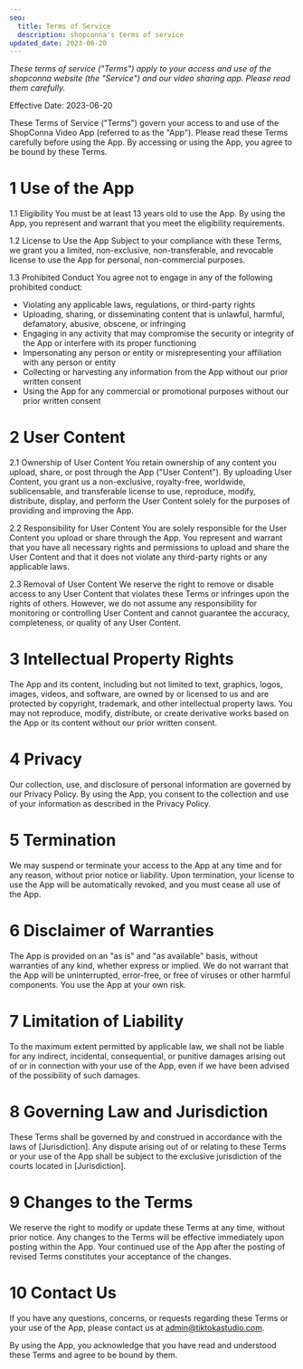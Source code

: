```yaml
---
seo:
  title: Terms of Service
  description: shopconna's terms of service
updated_date: 2023-06-20
---
```


_These terms of service ("Terms") apply to your access and use of the shopconna website (the "Service") and our video sharing app. Please read them carefully._

Effective Date: 2023-06-20

These Terms of Service ("Terms") govern your access to and use of the ShopConna Video App (referred to as the "App"). Please read these Terms carefully before using the App. By accessing or using the App, you agree to be bound by these Terms.

# 1 Use of the App

1.1 Eligibility
You must be at least 13 years old to use the App. By using the App, you represent and warrant that you meet the eligibility requirements.

1.2 License to Use the App
Subject to your compliance with these Terms, we grant you a limited, non-exclusive, non-transferable, and revocable license to use the App for personal, non-commercial purposes.

1.3 Prohibited Conduct
You agree not to engage in any of the following prohibited conduct:

* Violating any applicable laws, regulations, or third-party rights
* Uploading, sharing, or disseminating content that is unlawful, harmful, defamatory, abusive, obscene, or infringing
* Engaging in any activity that may compromise the security or integrity of the App or interfere with its proper functioning
* Impersonating any person or entity or misrepresenting your affiliation with any person or entity
* Collecting or harvesting any information from the App without our prior written consent
* Using the App for any commercial or promotional purposes without our prior written consent

# 2 User Content

2.1 Ownership of User Content
You retain ownership of any content you upload, share, or post through the App ("User Content"). By uploading User Content, you grant us a non-exclusive, royalty-free, worldwide, sublicensable, and transferable license to use, reproduce, modify, distribute, display, and perform the User Content solely for the purposes of providing and improving the App.

2.2 Responsibility for User Content
You are solely responsible for the User Content you upload or share through the App. You represent and warrant that you have all necessary rights and permissions to upload and share the User Content and that it does not violate any third-party rights or any applicable laws.

2.3 Removal of User Content
We reserve the right to remove or disable access to any User Content that violates these Terms or infringes upon the rights of others. However, we do not assume any responsibility for monitoring or controlling User Content and cannot guarantee the accuracy, completeness, or quality of any User Content.

# 3 Intellectual Property Rights

The App and its content, including but not limited to text, graphics, logos, images, videos, and software, are owned by or licensed to us and are protected by copyright, trademark, and other intellectual property laws. You may not reproduce, modify, distribute, or create derivative works based on the App or its content without our prior written consent.

# 4 Privacy

Our collection, use, and disclosure of personal information are governed by our Privacy Policy. By using the App, you consent to the collection and use of your information as described in the Privacy Policy.

# 5 Termination

We may suspend or terminate your access to the App at any time and for any reason, without prior notice or liability. Upon termination, your license to use the App will be automatically revoked, and you must cease all use of the App.

# 6 Disclaimer of Warranties

The App is provided on an "as is" and "as available" basis, without warranties of any kind, whether express or implied. We do not warrant that the App will be uninterrupted, error-free, or free of viruses or other harmful components. You use the App at your own risk.

# 7 Limitation of Liability

To the maximum extent permitted by applicable law, we shall not be liable for any indirect, incidental, consequential, or punitive damages arising out of or in connection with your use of the App, even if we have been advised of the possibility of such damages.

# 8 Governing Law and Jurisdiction

These Terms shall be governed by and construed in accordance with the laws of [Jurisdiction]. Any dispute arising out of or relating to these Terms or your use of the App shall be subject to the exclusive jurisdiction of the courts located in [Jurisdiction].

# 9 Changes to the Terms

We reserve the right to modify or update these Terms at any time, without prior notice. Any changes to the Terms will be effective immediately upon posting within the App. Your continued use of the App after the posting of revised Terms constitutes your acceptance of the changes.

# 10 Contact Us

If you have any questions, concerns, or requests regarding these Terms or your use of the App, please contact us at admin@tiktokastudio.com.

By using the App, you acknowledge that you have read and understood these Terms and agree to be bound by them.